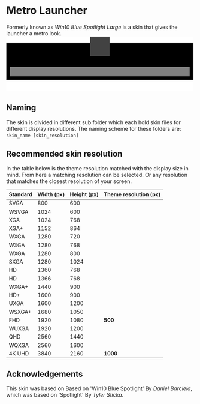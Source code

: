 Metro Launcher
==============
Formerly known as *Win10 Blue Spotlight Large* is a skin that gives the launcher a metro look. 
[![Metro Launcher](https://github.com/MrCrazyID/Launchy_Skins/blob/master/Metro%20Launcher/General%20files/Metro_Skin.png)](https://github.com/MrCrazyID/Launchy_Skins)

## Naming
The skin is divided in different sub folder which each hold skin files for different display resolutions. The naming scheme for these folders are: `skin_name [skin_resolution]`

## Recommended skin resolution
In the table below is the theme resolution matched with the display size in mind. From here a matching resolution can be selected. Or any resolution that matches the closest resolution of your screen.

| Standard | Width (px) | Height (px) | Theme resolution (px) | 
|----------|------------|-------------|-----------------------| 
| SVGA     | 800        | 600         |                       | 
| WSVGA    | 1024       | 600         |                       | 
| XGA      | 1024       | 768         |                       | 
| XGA+     | 1152       | 864         |                       | 
| WXGA     | 1280       | 720         |                       | 
| WXGA     | 1280       | 768         |                       | 
| WXGA     | 1280       | 800         |                       | 
| SXGA     | 1280       | 1024        |                       | 
| HD       | 1360       | 768         |                       | 
| HD       | 1366       | 768         |                       | 
| WXGA+    | 1440       | 900         |                       | 
| HD+      | 1600       | 900         |                       | 
| UXGA     | 1600       | 1200        |                       | 
| WSXGA+   | 1680       | 1050        |                       | 
| FHD      | 1920       | 1080        | **500**               | 
| WUXGA    | 1920       | 1200        |                       | 
| QHD      | 2560       | 1440        |                       | 
| WQXGA    | 2560       | 1600        |                       | 
| 4K UHD   | 3840       | 2160        | **1000**              | 

## Acknowledgements
This skin was based on Based on 'Win10 Blue Spotlight' By *Daniel Barciela*,  
which was based on 'Spotlight' By *Tyler Sticka*.
